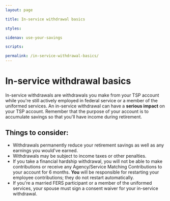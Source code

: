 ```yaml
---
layout: page

title: In-service withdrawal basics

styles:

sidenav: use-your-savings

scripts:

permalink: /in-service-withdrawal-basics/
---
```


# In-service withdrawal basics

In-service withdrawals are withdrawals you make from your TSP account while you're still actively employed in federal service or a member of the uniformed services. An in-service withdrawal can have a __serious impact__ on your TSP account. Remember that the purpose of your account is to accumulate savings so that you'll have income during retirement.

## Things to consider:

+ Withdrawals permanently reduce your retirement savings as well as any earnings you would've earned.
+ Withdrawals may be subject to income taxes or other penalties.
+ If you take a financial hardship withdrawal, you will not be able to make contributions or receive any Agency/Service Matching Contributions to your account for 6 months. **You** will be responsible for restarting your employee contributions; they do not restart automatically.
+ If you're a married FERS participant or a member of the uniformed services, your spouse must sign a consent waiver for your in-service withdrawal.


<!-- CONTENT END -->
